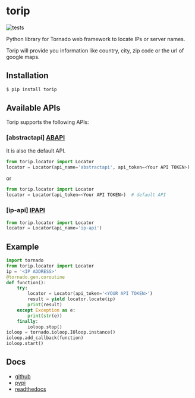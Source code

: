 # torip

![tests](https://github.com/mendrugory/torip/actions/workflows/unittest.yaml/badge.svg)

Python library for Tornado web framework to locate IPs or server names.

Torip will provide you information like country, city, zip code or the url of google maps.

## Installation

```bash
$ pip install torip
```

## Available APIs

Torip supports the following APIs:

### [abstractapi] [ABAPI]
It is also the default API.

```python
from torip.locator import Locator
locator = Locator(api_name='abstractapi', api_token=<Your API TOKEN>)
```

or

```python
from torip.locator import Locator
locator = Locator(api_token=<Your API TOKEN>)  # default API
```

### [ip-api] [IPAPI]

```python
from torip.locator import Locator
locator = Locator(api_name='ip-api')
```

## Example

```python
import tornado
from torip.locator import Locator
ip = '<IP ADDRESS>'
@tornado.gen.coroutine
def function():
    try:
        locator = Locator(api_token='<YOUR API TOKEN>')
        result = yield locator.locate(ip)
        print(result)
    except Exception as e:
        print(str(e))
    finally:
        ioloop.stop()
ioloop = tornado.ioloop.IOloop.instance()
ioloop.add_callback(function)
ioloop.start()
```

[ABAPI]:<https://www.abstractapi.com/ip-geolocation-api>
[IPAPI]: <http://ip-api.com/>

## Docs

* [github](https://github.com/mendrugory/torip)
* [pypi](https://pypi.org/project/torip/)
* [readthedocs](https://torip.readthedocs.io)
